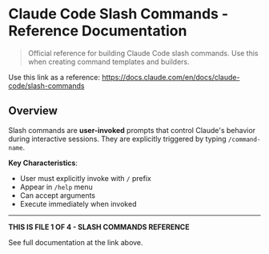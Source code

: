 # Claude Code Slash Commands - Reference Documentation

> Official reference for building Claude Code slash commands. Use this when creating command templates and builders.

Use this link as a reference: https://docs.claude.com/en/docs/claude-code/slash-commands

## Overview

Slash commands are **user-invoked** prompts that control Claude's behavior during interactive sessions. They are explicitly triggered by typing `/command-name`.

**Key Characteristics**:
- User must explicitly invoke with `/` prefix
- Appear in `/help` menu
- Can accept arguments
- Execute immediately when invoked

---

**THIS IS FILE 1 OF 4 - SLASH COMMANDS REFERENCE**

See full documentation at the link above.
